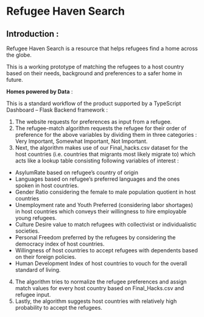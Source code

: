 # Refugee Haven Search

## Introduction :

Refugee Haven Search is a resource that helps refugees find a home across the globe.

This is a working prototype of matching the refugees to a host country based on their needs, background and preferences to a safer home in future.

**Homes powered by Data** :

This is a standard workflow of the product supported by a TypeScript Dashboard – Flask Backend framework :

1. The website requests for preferences as input from a refugee.
2. The refugee-match algorithm requests the refugee for their order of preference for the above variables by dividing them in three categories : Very Important, Somewhat Important, Not Important.
3. Next, the algorithm makes use of our Final_hacks.csv dataset for the host countries (i.e. countries that migrants most likely migrate to) which acts like a lookup table consisting following variables of interest :

- AsylumRate based on refugee’s country of origin
- Languages based on refugee’s preferred languages and the ones spoken in host countries.
- Gender Ratio considering the female to male population quotient in host countries
- Unemployment rate and Youth Preferred (considering labor shortages) in host countries which conveys their willingness to hire employable young refugees.
- Culture Desire value to match refugees with collectivist or individualistic societies.
- Personal Freedom preferred by the refugees by considering the democracy index of host countries.
- Willingness of host countries to accept refugees with dependents based on their foreign policies.
- Human Development Index of host countries to vouch for the overall standard of living.

4. The algorithm tries to normalize the refugee preferences and assign match values for every host country based on Final_Hacks.csv and refugee input.
5. Lastly, the algorithm suggests host countries with relatively high probability to accept the refugees.

